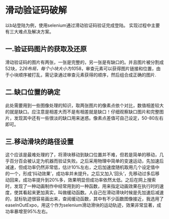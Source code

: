 滑动验证码破解
====
以b站登陆为例，使用selenium通过滑动验证码验证完成登陆。
实现过程中主要有三大难点及解决方案。

一.验证码图片的获取及还原
---
滑动验证码的图片有两张，一张是完整的，另一张是有缺口的。并且图片被分割成52块，2*26布局，每个小块大小为10*58，审查元素可以获得图片链接和位置，由于小块顺序被打乱，需记录通过审查元素获得的顺序，然后组合成正确的图片.

 二.缺口位置的确定
 ---
 此处需要用到一些图像处理的知识，取两张图片的像素点依个对比，数值相差较大的就是缺口。应注意是相差大而不是有相差就是缺口！仔细观察缺口图片和完整图片，发现其中还有一些很淡的缺口用来迷惑。像素点差值可自己设定，50-80左右即可。
 
 三.移动滑块的路径设置
 ---
 这个应该是最难处理的了，将滑块移动到缺口位置并不难，但若是简单的移动，几乎百分百会被认定为机器而验证失败。之后采用物理中简单的变速运动，先加速后减速，但成功率仍然非常低，估计10%左右，之后加速度随机取用几个设定值中的一个，形成‘抖动效果’，成功率并未提升。之后又加入‘回头’，先移动过多后移动回来，成功率提升到20%多，效果明显但成功率依然太低。之后在网上搜索时，发现了一种动画制作中经常用到的一种函数，用来指定动画效果在执行时的速度，使其看起来更加真实，叫做缓动函数。人自己在滑动滑块时候是先加速后减速的，鼠标轨迹很容易画出来，查阅缓动函数，其中有不少函数图像接近，我选用了easeInOutExpo，用这个作为selenium滑动滑块的运动轨迹，效果非常显著，成功率暴增至95%左右。
